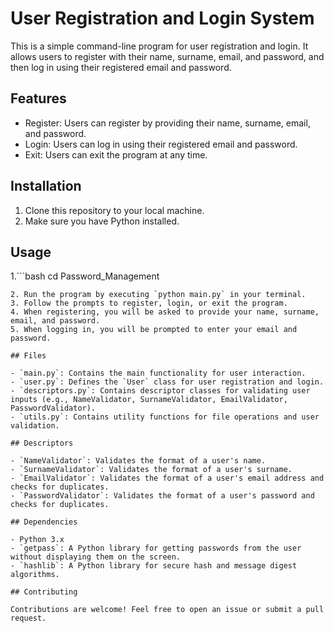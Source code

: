 # User Registration and Login System

This is a simple command-line program for user registration and login. It allows users to register with their name, surname, email, and password, and then log in using their registered email and password.

## Features

- Register: Users can register by providing their name, surname, email, and password.
- Login: Users can log in using their registered email and password.
- Exit: Users can exit the program at any time.

## Installation

1. Clone this repository to your local machine.
2. Make sure you have Python installed.

## Usage

1.```bash
  cd Password_Management
```
2. Run the program by executing `python main.py` in your terminal.
3. Follow the prompts to register, login, or exit the program.
4. When registering, you will be asked to provide your name, surname, email, and password.
5. When logging in, you will be prompted to enter your email and password.

## Files

- `main.py`: Contains the main functionality for user interaction.
- `user.py`: Defines the `User` class for user registration and login.
- `descriptors.py`: Contains descriptor classes for validating user inputs (e.g., NameValidator, SurnameValidator, EmailValidator, PasswordValidator).
- `utils.py`: Contains utility functions for file operations and user validation.

## Descriptors

- `NameValidator`: Validates the format of a user's name.
- `SurnameValidator`: Validates the format of a user's surname.
- `EmailValidator`: Validates the format of a user's email address and checks for duplicates.
- `PasswordValidator`: Validates the format of a user's password and checks for duplicates.

## Dependencies

- Python 3.x
- `getpass`: A Python library for getting passwords from the user without displaying them on the screen.
- `hashlib`: A Python library for secure hash and message digest algorithms.

## Contributing

Contributions are welcome! Feel free to open an issue or submit a pull request.
